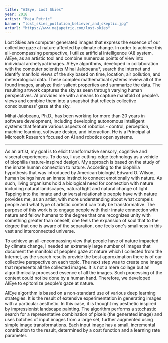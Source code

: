 ```yaml
---
title: "AIEye, Lost Skies"
year: 2018
artist: "Maja Petric"
banner: "lost_skies_pollution_believer_and_skeptic.jpg"
arturl: "https://www.majapetric.com/lost-skies"
---
```


Lost Skies are computer generated images that express the essence of our collective gaze at nature affected by climate change. In order to achieve this all-encompassing perspective, I utilize artificial intelligence (AI) system, AIEye, as an artistic tool and combine numerous points of view into individual archetypal images. AIEye algorithms, developed in collaboration with the computer scientists Mihai Jalobeanu*, search the internet and identify manifold views of the sky based on time, location, air pollution, and meteorological data. These complex mathematical systems review all of the found images, analyze their salient properties and summarize the data. The resulting artwork captures the sky as seen through varying human perspectives. AI provides me with a means to capture manifold of people’s views and combine them into a snapshot that reflects collective consciousness’ gaze at the sky.

Mihai Jalobeanu, Ph.D., has been working for more than 20 years in software development, including developing autonomous intelligent systems that feature various aspects of robotics - control, perception, machine learning, software design, and interaction. He is a Principal at Microsoft Research focused on AI and robotics open systems.

***

As an artist, my goal is to elicit transformative sensory, cognitive and visceral experiences. To do so, I use cutting-edge technology as a vehicle of biophilia (nature-inspired design). My approach is based on the study of the innate human connection to nature. According to the biophilia hypothesis that was introduced by American biologist Edward O. Wilson, human beings have an innate instinct to connect emotionally with nature. As such, living organisms hold a biological need for connection with nature including natural landscapes, natural light and natural change of light. Tapping into the innate and universal relationship people have with nature provides me, as an artist, with more understanding about what compels people and what type of artistic content can truly be transformative. The purpose of this work is to engage people with their innate connection with nature and fellow humans to the degree that one recognizes unity with something greater than oneself, one feels the expansion of soul that to the degree that one is aware of the separation, one feels one's smallness in this vast and interconnected universe.

To achieve an all-encompassing view that people have of nature impacted by climate change, I needed an extremely large number of images that document the manifold of people’s gaze at nature which I collected from the Internet, as the search results provide the best approximation there is of our collective perspective on each topic. The next step was to create one image that represents all the collected images. It is not a mere collage but an algorithmically processed essence of all the images. Such processing of the content could not be done by a human hand. Therefore, we developed AIEye to epitomize people's gaze at nature.

AIEye algorithm is based on a non-standard use of various deep learning strategies. It is the result of extensive experimentation in generating images with a particular aesthetic. In this case, it is thought my aesthetic inspired by impressionist landscape painting. The algorithm performs a stochastic search for a representative combination of pixels (the generated image) and uses batches of input images from a large set, further augmented using simple image transformations. Each input image has a small, incremental contribution to the result, determined by a cost function and a learning rate parameter.
